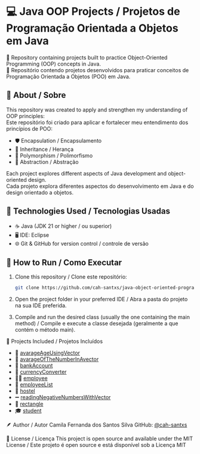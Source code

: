 # 💻 Java OOP Projects / Projetos de Programação Orientada a Objetos em Java

📂 Repository containing projects built to practice Object-Oriented Programming (OOP) concepts in Java.  
📂 Repositório contendo projetos desenvolvidos para praticar conceitos de Programação Orientada a Objetos (POO) em Java.

## 🧠 About / Sobre
This repository was created to apply and strengthen my understanding of OOP principles:  
Este repositório foi criado para aplicar e fortalecer meu entendimento dos princípios de POO:

- 🛡️ Encapsulation / Encapsulamento  
- 🌳 Inheritance / Herança  
- 🔄 Polymorphism / Polimorfismo  
- 🎯 Abstraction / Abstração  

Each project explores different aspects of Java development and object-oriented design.  
Cada projeto explora diferentes aspectos do desenvolvimento em Java e do design orientado a objetos.

## 🧰 Technologies Used / Tecnologias Usadas
- ☕ Java (JDK 21 or higher / ou superior)  
- 🖥️ IDE: Eclipse  
- 🌐 Git & GitHub for version control / controle de versão

## 🚀 How to Run / Como Executar
1. Clone this repository / Clone este repositório:  
   ```bash
   git clone https://github.com/cah-santxs/java-object-oriented-programming.git
   ```
2. Open the project folder in your preferred IDE / Abra a pasta do projeto na sua IDE preferida.

3. Compile and run the desired class (usually the one containing the main method) / Compile e execute a classe desejada (geralmente a que contém o método main).

📂 Projects Included / Projetos Incluídos

- 🧮 [avarageAgeUsingVector](https://github.com/cah-santxs/java-object-oriented-programming/tree/main/avarageAgeUsingVector)
- 🔢 [avarageOfTheNumberInAvector](https://github.com/cah-santxs/java-object-oriented-programming/tree/main/avarageOfTheNumberInAvector)
- 🏦 [bankAccount](https://github.com/cah-santxs/java-object-oriented-programming/tree/main/bankAccount)
- 💱 [currencyConverter](https://github.com/cah-santxs/java-object-oriented-programming/tree/main/currencyConverter)
- 👩‍💼 [employee](https://github.com/cah-santxs/java-object-oriented-programming/tree/main/employee)
- 👥 [employeeList](https://github.com/cah-santxs/java-object-oriented-programming/tree/main/employeeList)
- 🏨 [hostel](https://github.com/cah-santxs/java-object-oriented-programming/tree/main/hostel)
- ➖ [readingNegativeNumbersWithVector](https://github.com/cah-santxs/java-object-oriented-programming/tree/main/readingNegativeNumbersWithVector)
- 📐 [rectangle](https://github.com/cah-santxs/java-object-oriented-programming/tree/main/rectangle)
- 🎓 [student](https://github.com/cah-santxs/java-object-oriented-programming/tree/main/student)


🪶 Author / Autor
Camila Fernanda dos Santos Silva
GitHub: [@cah-santxs](https://github.com/cah-santxs)

📜 License / Licença
This project is open source and available under the MIT License / Este projeto é open source e está disponível sob a Licença MIT
